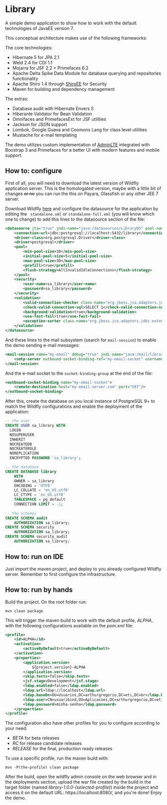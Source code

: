 # Library

A simple demo application to show how to work with the default technologies of JavaEE version 7.

This conceptual architecture makes use of the following frameworks:

The core technologies:

- Hibernate 5 for JPA 2.1
- Weld 2.4 for CDI 1.1
- Mojarra for JSF 2.2 + Primefaces 6.2
- Apache Delta Spike Data Module for database querying and repositories functionality
- Apache Shiro 1.4 through [ShiroEE](https://github.com/arthurgregorio/shiro-ee) for Security
- Maven for building and dependency management

The extras:

- Database audit with Hibernate Envers 5
- Hiberante Validator for Bean Validation
- Omnifaces and PrimefacesExt for JSF utilities
- Jackson for JSON support
- Lombok, Google Guava and Coomons Lang for class level utilities
- Mustache for e-mail templating 

The demo utilizes custom implementation of [AdminLTE](https://adminlte.io/) integrated with Boostrap 3 and Primefaces for a better UI with modern features and mobile support.

## How to: configure

First of all, you will need to download the latest version of Wildfly application server. This is the homologated version, maybe with a little bit of changes ~~or no~~ you can run the this on Payara, Glassfish or any other JEE 7 server.

Download Wildfly [here](http://wildfly.org/downloads/) and configure the datasource for the application by editing the ``` standalone.xml``` or ```standalone-full.xml``` (you will know which one to change) to add this lines to the datasource section of the file:

```xml
<datasource jta="true" jndi-name="java:/datasources/LibraryDS" pool-name="LibraryDS" enabled="true" use-ccm="false">
    <connection-url>jdbc:postgresql://localhost:5432/library</connection-url>
    <driver-class>org.postgresql.Driver</driver-class>
    <driver>postgresql</driver>
    <pool>
        <min-pool-size>10</min-pool-size>
        <initial-pool-size>5</initial-pool-size>
        <max-pool-size>30</max-pool-size>
        <prefill>true</prefill>
        <flush-strategy>AllInvalidIdleConnections</flush-strategy>
    </pool>
    <security>
        <user-name>sa_library</user-name>
        <password>sa_library</password>
    </security>
    <validation>
        <valid-connection-checker class-name="org.jboss.jca.adapters.jdbc.extensions.postgres.PostgreSQLValidConnectionChecker"/>
        <check-valid-connection-sql>SELECT 1</check-valid-connection-sql>
        <background-validation>true</background-validation>
        <use-fast-fail>true</use-fast-fail>
        <exception-sorter class-name="org.jboss.jca.adapters.jdbc.extensions.postgres.PostgreSQLExceptionSorter"/>
    </validation>
</datasource>
```

And these lines to the mail subsystem (search for ```mail-session```) to enable the demo sending e-mail messages:

```xml
<mail-session name="my-email" debug="true" jndi-name="java:/mail/library" from="no-reply@my-email-account.com">
    <smtp-server outbound-socket-binding-ref="my-email-socket" username="my@email-account.com" password="my-secret"/>
</mail-session>
```

And the e-mail socket to the ```socket-binding-group``` at the end of the file:

```xml
<outbound-socket-binding name="my-email-socket">
    <remote-destination host="my-email-server.com" port="587"/>
</outbound-socket-binding>
```

After this, create the database on you local instance of PostgreSQL 9+ to match the Wildfly configurations and enable the deployment of the application:

```sql
-- the user
CREATE USER sa_library WITH
  LOGIN
  NOSUPERUSER
  INHERIT
  NOCREATEDB
  NOCREATEROLE
  NOREPLICATION
  ENCRYPTED PASSWORD 'sa_library';

-- the database
CREATE DATABASE library
    WITH 
    OWNER = sa_library
    ENCODING = 'UTF8'
    LC_COLLATE = 'en_US.utf8'
    LC_CTYPE = 'en_US.utf8'
    TABLESPACE = pg_default
    CONNECTION LIMIT = -1;
    
-- the schemes
CREATE SCHEMA audit
    AUTHORIZATION sa_library;
CREATE SCHEMA security
    AUTHORIZATION sa_library;
CREATE SCHEMA security_audit
    AUTHORIZATION sa_library;
```

## How to: run on IDE

Just import the maven project, and deploy to you already configured Wildfly server. Remember to first configure the infrastructure.

## How to: run by hands

Build the project. On the root folder run: 

```shell
mvn clean package
```

This will trigger the maven build to work with the default profile, *ALPHA*, with the following configurations available on the *pom.xml* file:

```xml
<profile>
    <id>ALPHA</id>
    <activation>
        <activeByDefault>true</activeByDefault>
    </activation>
    <properties>
        <application.version>
            ${project.version}-ALPHA
        </application.version>
        <skip.tests>false</skip.tests>
        <jsf.stage>Development</jsf.stage>
        <ldap.enabled>false</ldap.enabled>
        <ldap.url>ldap://localhost</ldap.url>
        <ldap.baseDn>OU=Usuarios,DC=arthurgregorio,DC=eti,DC=br</ldap.baseDn>
        <ldap.user>CN=usuaribind,OU=Aplicacoes,DC=arthurgregorio,DC=eti,DC=br</ldap.user>
        <ldap.password>minha-senha</ldap.password>
    </properties>
</profile>
```

The configuration also have other profiles for you to configure according to your need: 

- *BETA* for beta releases
- *RC* for release candidate releases 
- *RELEASE* for the final, production ready releases

To use a specific profile, run the maven build with:

```shell
mvn -P(the-profile) clean package 
```

After the build, open the wildfly admin console on the web browser and in the deployments section, upload the war file created by the build in the target folder (named *library-1.0.0-(selected-profile)*) inside the project and access it on the default URL: https://localhost:8080/, and you're done! Enjoy the demo.
